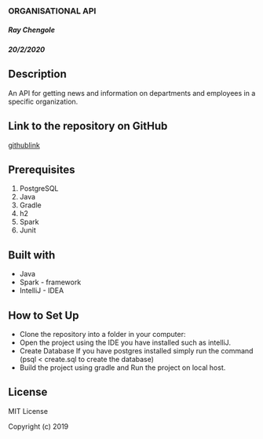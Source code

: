 ### ORGANISATIONAL API
##### Ray Chengole
##### 20/2/2020

## Description
An API for getting news and information on departments and employees in a specific organization.

## Link to the repository on GitHub

[githublink](https://github.com/Louis-crypto/organizational-API/tree/feature/department)

## Prerequisites

1. PostgreSQL
2. Java
3. Gradle
4. h2
5. Spark
6. Junit


## Built with

* Java
* Spark - framework
* IntelliJ - IDEA

## How to Set Up

+ Clone the repository into a folder in your computer:
+ Open the project using the IDE you have installed such as intelliJ.
+ Create Database
If you have postgres installed simply run the command (psql < create.sql to create the database)
+ Build the project using gradle and Run the project on local host.

## License

MIT License

Copyright (c) 2019